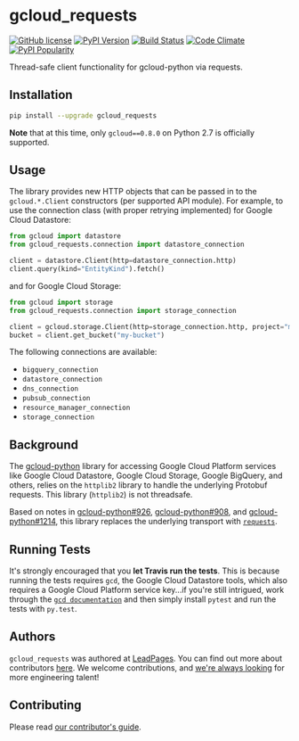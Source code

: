 # gcloud_requests

[![GitHub license](https://img.shields.io/github/license/LeadPages/gcloud_requests.svg?style=flat-square)](https://raw.githubusercontent.com/LeadPages/gcloud_requests/master/LICENSE)
[![PyPI Version](https://img.shields.io/pypi/v/gcloud_requests.svg?style=flat-square)](https://pypi.python.org/pypi/gcloud_requests/)
[![Build Status](https://img.shields.io/travis/LeadPages/gcloud_requests.svg?style=flat-square)](https://travis-ci.org/LeadPages/gcloud_requests)
[![Code Climate](https://img.shields.io/codeclimate/github/LeadPages/gcloud_requests.svg?style=flat-square)](https://codeclimate.com/github/LeadPages/gcloud_requests)
[![PyPI Popularity](https://img.shields.io/pypi/dm/gcloud_requests.svg?style=flat-square)](https://pypi.python.org/pypi/gcloud_requests/)

Thread-safe client functionality for gcloud-python via requests.

## Installation

```bash
pip install --upgrade gcloud_requests
```

**Note** that at this time, only `gcloud==0.8.0` on Python 2.7 is
officially supported.

## Usage

The library provides new HTTP objects that can be passed in to the
`gcloud.*.Client` constructors (per supported API module). For example,
to use the connection class (with proper retrying implemented) for
Google Cloud Datastore:

```python
from gcloud import datastore
from gcloud_requests.connection import datastore_connection

client = datastore.Client(http=datastore_connection.http)
client.query(kind="EntityKind").fetch()
```

and for Google Cloud Storage:

```python
from gcloud import storage
from gcloud_requests.connection import storage_connection

client = gcloud.storage.Client(http=storage_connection.http, project="my-project")
bucket = client.get_bucket("my-bucket")
```

The following connections are available:

- `bigquery_connection`
- `datastore_connection`
- `dns_connection`
- `pubsub_connection`
- `resource_manager_connection`
- `storage_connection`

## Background

The [gcloud-python][gcloud-python] library for accessing Google Cloud
Platform services like Google Cloud Datastore, Google Cloud Storage,
Google BigQuery, and others, relies on the `httplib2` library to handle
the underlying Protobuf requests. This library (`httplib2`) is not
threadsafe.

Based on notes in [gcloud-python#926][issue-926], [gcloud-python#908][issue-908],
and [gcloud-python#1214][issue-1214], this library replaces the
underlying transport with [`requests`][requests].

## Running Tests

It's strongly encouraged that you **let Travis run the tests**. This is
because running the tests requires `gcd`, the Google Cloud Datastore
tools, which also requires a Google Cloud Platform service key...if
you're still intrigued, work through the [`gcd documentation`][gcd] and
then simply install `pytest` and run the tests with `py.test`.

## Authors

`gcloud_requests` was authored at [LeadPages][leadpages]. You can
find out more about contributors [here][contributors]. We welcome
contributions, and [we're always looking][careers] for more
engineering talent!

## Contributing

Please read [our contributor's guide](./CONTRIBUTING.md).

[leadpages]: http://leadpages.net
[careers]: http://www.leadpages.net/careers
[contributors]: https://github.com/LeadPages/gcloud_requests/graphs/contributors
[gcd]: https://cloud.google.com/datastore/docs/tools/
[gcloud-python]: https://github.com/GoogleCloudPlatform/gcloud-python
[requests]: http://python-requests.org
[issue-908]: https://github.com/GoogleCloudPlatform/gcloud-python/issues/908
[issue-926]: https://github.com/GoogleCloudPlatform/gcloud-python/issues/926
[issue-1214]: https://github.com/GoogleCloudPlatform/gcloud-python/issues/1214
